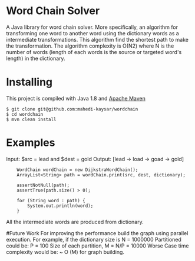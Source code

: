 # Word Chain Solver
A Java library for word chain solver. More specifically, an algorithm for transforming one word to another word using the dictionary words as a intermediate transformations. This algorithm find the shortest path to make the transformation. The algorithm complexity is O(N2) where N is the number of words (length of each words is the source or targeted word's length) in the dictionary. 

# Installing
This project is compiled with Java 1.8 and [Apache Maven](https://maven.apache.org/)

    $ git clone git@github.com:mahedi-kaysar/wordchain
    $ cd wordchain
    $ mvn clean install

# Examples

Input: $src = lead and $dest = gold
Output: [lead -> load -> goad -> gold]

		WordChain wordChain = new DijkstraWordChain();
		ArrayList<String> path = wordChain.print(src, dest, dictionary);

		assertNotNull(path);
		assertTrue(path.size() > 0);

		for (String word : path) {
			System.out.println(word);
		}
		
All the intermediate words are produced from dictionary.

#Future Work
For improving the performance build the graph using parallel execution.
For example, if the dictionary size is N = 1000000
Partitioned could be: P = 100
Size of each partition, M = N/P = 10000
Worse Case time complexity would be: ~ O (M) for graph building.